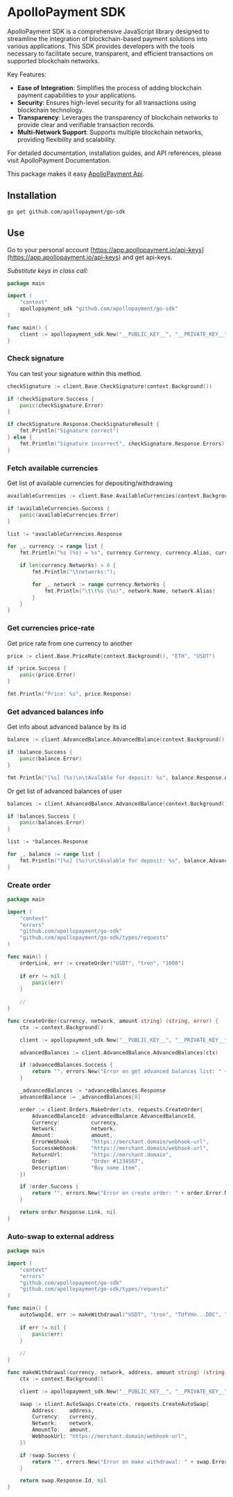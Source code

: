 # ApolloPayment SDK

ApolloPayment SDK is a comprehensive JavaScript library designed to streamline the integration of blockchain-based payment solutions into various applications. This SDK provides developers with the tools necessary to facilitate secure, transparent, and efficient transactions on supported blockchain networks.

Key Features:

- **Ease of Integration**: Simplifies the process of adding blockchain payment capabilities to your applications.
- **Security**: Ensures high-level security for all transactions using blockchain technology.
- **Transparency**: Leverages the transparency of blockchain networks to provide clear and verifiable transaction records.
- **Multi-Network Support**: Supports multiple blockchain networks, providing flexibility and scalability.

For detailed documentation, installation guides, and API references, please visit ApolloPayment Documentation.

This package makes it easy [ApolloPayment Api](https://docs.apollopayment.io/).

## Installation

`go get github.com/apollopayment/go-sdk`

## Use

Go to your personal account
[https://app.apollopayment.io/api-keys](https://app.apollopayment.io/api-keys)
and get api-keys.

*Substitute keys in class call:*

```go
package main

import (
	"context"
	apollopayment_sdk "github.com/apollopayment/go-sdk"
)

func main() {
	client := apollopayment_sdk.New("__PUBLIC_KEY__", "__PRIVATE_KEY__")
}
```

### Check signature

You can test your signature within this method.

```go
checkSignature := client.Base.CheckSignature(context.Background())

if !checkSignature.Success {
	panic(checkSignature.Error)
}

if checkSignature.Response.CheckSignatureResult {
    fmt.Println("Signature correct")
} else {
    fmt.Println("Signature incorrect", checkSignature.Response.Errors)
}
```

### Fetch available currencies

Get list of available currencies for depositing/withdrawing

```go
availableCurrencies := client.Base.AvailableCurrencies(context.Background())

if !availableCurrencies.Success {
    panic(availableCurrencies.Error)
}

list := *availableCurrencies.Response

for _, currency := range list {
	fmt.Println("%s (%s) = %s", currency.Currency, currency.Alias, currency.PriceUSD)

    if len(currency.Networks) > 0 {
        fmt.Println("\tnetworks:");

		for _, network := range currency.Networks {
			fmt.Println("\t\t%s (%s)", network.Name, network.Alias)
        }
    }
}
```

### Get currencies price-rate

Get price rate from one currency to another


```go
price := client.Base.PriceRate(context.Background(), "ETH", "USDT")

if !price.Success {
    panic(price.Error)
}

fmt.Println("Price: %s", price.Response)
```

### Get advanced balances info

Get info about advanced balance by its id

```go
balance := client.AdvancedBalance.AdvancedBalance(context.Background(), balanceId)

if !balance.Success {
    panic(balance.Error)
}

fmt.Println("[%s] (%s)\n\tAvalable for deposit: %s", balance.Response.AdvancedBalanceId, balance.Response.Currency, string.Join(balance.Response.AvailableCurrenciesForDeposit, ", "))
```

Or get list of advanced balances of user

```go
balances := client.AdvancedBalance.AdvancedBalance(context.Background(), balanceId)

if !balances.Success {
    panic(balances.Error)
}

list := *balances.Response

for _, balance := range list {
    fmt.Println("[%s] (%s)\n\tAvalable for deposit: %s", balance.AdvancedBalanceId, balance.Currency, string.Join(balance.AvailableCurrenciesForDeposit, ", "))
}
```

### Create order

```go
package main

import (
	"context"
	"errors"
	"github.com/apollopayment/go-sdk"
	"github.com/apollopayment/go-sdk/types/requests"
)

func main() {
	orderLink, err := createOrder("USDT", "tron", "1000")
	
	if err != nil {
		panic(err)
	}
	
	//
}

func createOrder(currency, network, amount string) (string, error) {
	ctx := context.Background()

	client := apollopayment_sdk.New("__PUBLIC_KEY__", "__PRIVATE_KEY__")

	advancedBalances := client.AdvancedBalance.AdvancedBalances(ctx)

	if !advancedBalances.Success {
		return "", errors.New("Error on get advanced balances list: " + advancedBalances.Error.Message)
	}

	_advancedBalances := *advancedBalances.Response
	advancedBalance := _advancedBalances[0]

	order := client.Orders.MakeOrder(ctx, requests.CreateOrder{
		AdvancedBalanceId: advancedBalance.AdvancedBalanceId,
		Currency:          currency,
		Network:           network,
		Amount:            amount,
		ErrorWebhook:      "https://merchant.domain/webhook-url",
		SuccessWebhook:    "https://merchant.domain/webhook-url",
		ReturnUrl:         "https://merchant.domain",
		Order:             "Order #1234567",
		Description:       "Buy some item",
	})

	if !order.Success {
		return "", errors.New("Error on create order: " + order.Error.Message)
	}

	return order.Response.Link, nil
}
```

### Auto-swap to external address

```go
package main

import (
	"context"
	"errors"
	"github.com/apollopayment/go-sdk"
	"github.com/apollopayment/go-sdk/types/requests"
)

func main() {
	autoSwapId, err := makeWithdrawal("USDT", "tron", "TUfVHn...DDC", "100")
	
	if err != nil {
		panic(err)
	}
	
	// 
}

func makeWithdrawal(currency, network, address, amount string) (string, error) {
	ctx := context.Background()

	client := apollopayment_sdk.New("__PUBLIC_KEY__", "__PRIVATE_KEY__")

	swap := client.AutoSwaps.Create(ctx, requests.CreateAutoSwap{
		Address:    address,
		Currency:   currency,
		Network:    network,
		AmountTo:   amount,
		WebhookUrl: "https://merchant.domain/webhook-url",
	})

	if !swap.Success {
		return "", errors.New("Error on make withdrawal: " + swap.Error.Message)
	}

	return swap.Response.Id, nil
}
```
